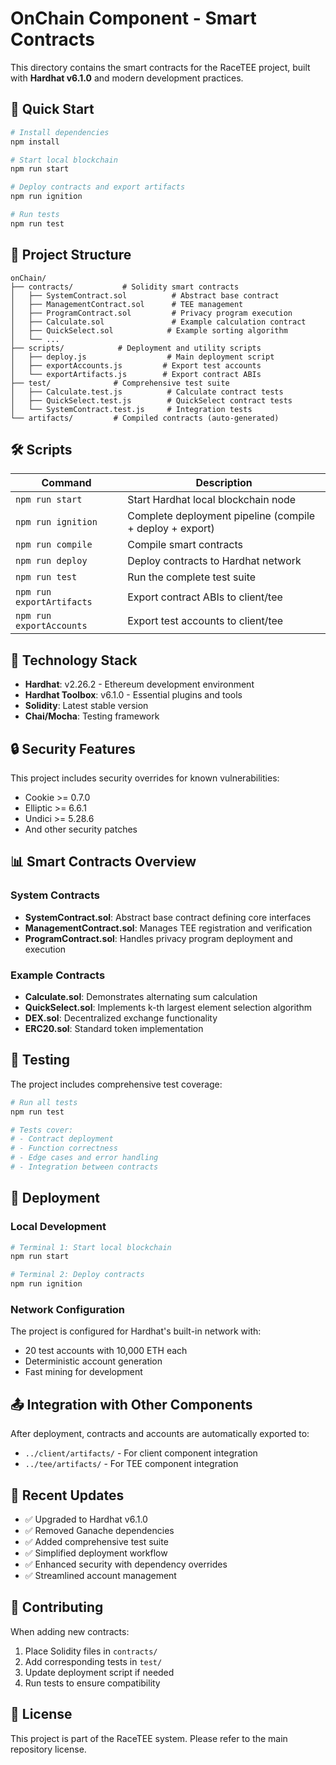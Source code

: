 # OnChain Component - Smart Contracts

This directory contains the smart contracts for the RaceTEE project, built with **Hardhat v6.1.0** and modern development practices.

## 🚀 Quick Start

```bash
# Install dependencies
npm install

# Start local blockchain
npm run start

# Deploy contracts and export artifacts
npm run ignition

# Run tests
npm run test
```

## 📁 Project Structure

```
onChain/
├── contracts/           # Solidity smart contracts
│   ├── SystemContract.sol          # Abstract base contract
│   ├── ManagementContract.sol      # TEE management
│   ├── ProgramContract.sol         # Privacy program execution
│   ├── Calculate.sol               # Example calculation contract
│   ├── QuickSelect.sol            # Example sorting algorithm
│   └── ...
├── scripts/            # Deployment and utility scripts
│   ├── deploy.js                  # Main deployment script
│   ├── exportAccounts.js         # Export test accounts
│   └── exportArtifacts.js        # Export contract ABIs
├── test/              # Comprehensive test suite
│   ├── Calculate.test.js          # Calculate contract tests
│   ├── QuickSelect.test.js        # QuickSelect contract tests
│   └── SystemContract.test.js     # Integration tests
└── artifacts/         # Compiled contracts (auto-generated)
```

## 🛠 Scripts

| Command | Description |
|---------|-------------|
| `npm run start` | Start Hardhat local blockchain node |
| `npm run ignition` | Complete deployment pipeline (compile + deploy + export) |
| `npm run compile` | Compile smart contracts |
| `npm run deploy` | Deploy contracts to Hardhat network |
| `npm run test` | Run the complete test suite |
| `npm run exportArtifacts` | Export contract ABIs to client/tee |
| `npm run exportAccounts` | Export test accounts to client/tee |

## 🔧 Technology Stack

- **Hardhat**: v2.26.2 - Ethereum development environment
- **Hardhat Toolbox**: v6.1.0 - Essential plugins and tools
- **Solidity**: Latest stable version
- **Chai/Mocha**: Testing framework

## 🔒 Security Features

This project includes security overrides for known vulnerabilities:
- Cookie >= 0.7.0
- Elliptic >= 6.6.1
- Undici >= 5.28.6
- And other security patches

## 📊 Smart Contracts Overview

### System Contracts
- **SystemContract.sol**: Abstract base contract defining core interfaces
- **ManagementContract.sol**: Manages TEE registration and verification
- **ProgramContract.sol**: Handles privacy program deployment and execution

### Example Contracts
- **Calculate.sol**: Demonstrates alternating sum calculation
- **QuickSelect.sol**: Implements k-th largest element selection algorithm
- **DEX.sol**: Decentralized exchange functionality
- **ERC20.sol**: Standard token implementation

## 🧪 Testing

The project includes comprehensive test coverage:

```bash
# Run all tests
npm run test

# Tests cover:
# - Contract deployment
# - Function correctness
# - Edge cases and error handling
# - Integration between contracts
```

## 🚀 Deployment

### Local Development
```bash
# Terminal 1: Start local blockchain
npm run start

# Terminal 2: Deploy contracts
npm run ignition
```

### Network Configuration
The project is configured for Hardhat's built-in network with:
- 20 test accounts with 10,000 ETH each
- Deterministic account generation
- Fast mining for development

## 📤 Integration with Other Components

After deployment, contracts and accounts are automatically exported to:
- `../client/artifacts/` - For client component integration
- `../tee/artifacts/` - For TEE component integration

## 🔄 Recent Updates

- ✅ Upgraded to Hardhat v6.1.0
- ✅ Removed Ganache dependencies
- ✅ Added comprehensive test suite
- ✅ Simplified deployment workflow
- ✅ Enhanced security with dependency overrides
- ✅ Streamlined account management

## 🤝 Contributing

When adding new contracts:
1. Place Solidity files in `contracts/`
2. Add corresponding tests in `test/`
3. Update deployment script if needed
4. Run tests to ensure compatibility

## 📝 License

This project is part of the RaceTEE system. Please refer to the main repository license.
